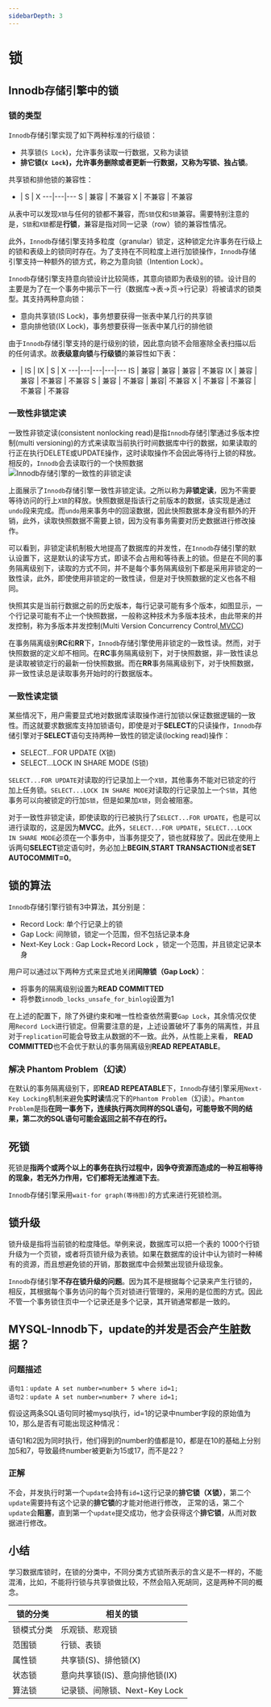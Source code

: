 ```yaml
---
sidebarDepth: 3
---
```


# 锁

## Innodb存储引擎中的锁

### 锁的类型

`Innodb`存储引擎实现了如下两种标准的行级锁：
- 共享锁(`S Lock`)，允许事务读取一行数据，又称为读锁
- **排它锁(`X Lock`)，允许事务删除或者更新一行数据，又称为写锁、独占锁**。

共享锁和排他锁的兼容性：

- | S | X
---|---|---
S | 兼容 | 不兼容 
X | 不兼容 |  不兼容

从表中可以发现`X锁`与任何的锁都不兼容，而`S锁`仅和`S锁`兼容。需要特别注意的是，`S锁`和`X锁`都是**行锁**，兼容是指对同一记录（row）锁的兼容性情况。

此外，`Innodb`存储引擎支持多粒度（granular）锁定，这种锁定允许事务在行级上的锁和表级上的锁同时存在。为了支持在不同粒度上进行加锁操作，`Innodb`存储引擎支持一种额外的锁方式，称之为意向锁（Intention Lock）。

`Innodb`存储引擎支持意向锁设计比较简练，其意向锁即为表级别的锁。设计目的主要是为了在一个事务中揭示下一行（数据库->表->页->行记录）将被请求的锁类型。其支持两种意向锁：
- 意向共享锁(IS Lock)，事务想要获得一张表中某几行的共享锁
- 意向排他锁(IX Lock)，事务想要获得一张表中某几行的排他锁

由于`Innodb`存储引擎支持的是行级别的锁，因此意向锁不会阻塞除全表扫描以后的任何请求。故**表级意向锁**与**行级锁**的兼容性如下表：

- | IS | IX | S | X
---|---|---|---|---
IS | 兼容 | 兼容 | 兼容 | 不兼容 
IX | 兼容 |  兼容 |  不兼容 |  不兼容
S | 兼容 |  不兼容 |  兼容|  不兼容
X | 不兼容 |  不兼容 |  不兼容 |  不兼容

### 一致性非锁定读

一致性非锁定读(consistent nonlocking read)是指`Innodb`存储引擎通过多版本控制(multi versioning)的方式来读取当前执行时间数据库中行的数据，如果读取的行正在执行DELETE或UPDATE操作，这时读取操作不会因此等待行上锁的释放。相反的，`Innodb`会去读取行的一个快照数据
![Innodb存储引擎的一致性的非锁定读](/img/mysql/c-nl-read.jpg)

上面展示了`Innodb`存储引擎一致性非锁定读。之所以称为**非锁定读**，因为不需要等待访问的行上`X锁`的释放。快照数据是指该行之前版本的数据，该实现是通过`undo`段来完成。而`undo`用来事务中的回滚数据，因此快照数据本身没有额外的开销，此外，读取快照数据不需要上锁，因为没有事务需要对历史数据进行修改操作。

可以看到，非锁定读机制极大地提高了数据库的并发性，在`Innodb`存储引擎的默认设置下，这是默认的读写方式，即读不会占用和等待表上的锁。但是在不同的事务隔离级别下，读取的方式不同，并不是每个事务隔离级别下都是采用非锁定的一致性读，此外，即使使用非锁定的一致性读，但是对于快照数据的定义也各不相同。

快照其实是当前行数据之前的历史版本，每行记录可能有多个版本，如图显示，一个行记录可能有不止一个快照数据，一般称这种技术为多版本技术，由此带来的并发控制，称为多版本并发控制(Multi Version Concurrency Control,[MVCC](https://dev.mysql.com/doc/refman/5.7/en/innodb-multi-versioning.html))

在事务隔离级别**RC**和**RR**下，`Innodb`存储引擎使用非锁定的一致性读。然而，对于快照数据的定义却不相同。在**RC**事务隔离级别下，对于快照数据，非一致性读总是读取被锁定行的最新一份快照数据。而在**RR**事务隔离级别下，对于快照数据，非一致性读总是读取事务开始时的行数据版本。

### 一致性读定锁

某些情况下，用户需要显式地对数据库读取操作进行加锁以保证数据逻辑的一致性。而这就要求数据库支持加锁语句，即使是对于**SELECT**的只读操作，`Innodb`存储引擎对于**SELECT**语句支持两种一致性的锁定读(locking read)操作：
- SELECT...FOR UPDATE         (X锁)
- SELECT...LOCK IN SHARE MODE (S锁)

`SELECT...FOR UPDATE`对读取的行记录加上一个`X锁`，其他事务不能对已锁定的行加上任务锁。`SELECT...LOCK IN SHARE MODE`对读取的行记录加上一个`S锁`，其他事务可以向被锁定的行加`S锁`，但是如果加`X锁`，则会被阻塞。

对于一致性非锁定读，即使读取的行已被执行了`SELECT...FOR UPDATE`，也是可以进行读取的，这是因为**MVCC**。此外，`SELECT...FOR UPDATE`，`SELECT...LOCK IN SHARE MODE`必须在一个事务中，当事务提交了，锁也就释放了。因此在使用上诉两句**SELECT**锁定语句时，务必加上**BEGIN**,**START TRANSACTION**或者**SET AUTOCOMMIT=0**。

## 锁的算法

`Innodb`存储引擎行锁有3中算法，其分别是：
- Record Lock: 单个行记录上的锁
- Gap Lock: 间隙锁，锁定一个范围，但不包括记录本身
- Next-Key Lock : Gap Lock+Record Lock ，锁定一个范围，并且锁定记录本身

用户可以通过以下两种方式来显式地关闭**间隙锁（Gap Lock）**：
- 将事务的隔离级别设置为**READ COMMITTED**
- 将参数`innodb_locks_unsafe_for_binlog`设置为1

在上述的配置下，除了外键约束和唯一性检查依然需要`Gap Lock`，其余情况仅使用`Record Lock`进行锁定。但需要注意的是，上述设置破坏了事务的隔离性，并且对于`replication`可能会导致主从数据的不一致。此外，从性能上来看， **READ COMMITTED**也不会优于默认的事务隔离级别**READ REPEATABLE**。

### 解决 Phantom Problem（幻读）

在默认的事务隔离级别下，即**READ REPEATABLE**下，`Innodb`存储引擎采用`Next-Key Locking`机制来避免**实时读**情况下的`Phantom Problem`（幻读）。`Phantom Problem`是指**在同一事务下，连续执行两次同样的SQL语句，可能导致不同的结果，第二次的SQL语句可能会返回之前不存在的行。**

## 死锁

死锁是**指两个或两个以上的事务在执行过程中，因争夺资源而造成的一种互相等待的现象，若无外力作用，它们都将无法推进下去**。

`Innodb`存储引擎采用`wait-for graph(等待图)`的方式来进行死锁检测。

## 锁升级

锁升级是指将当前锁的粒度降低。举例来说，数据库可以把一个表的 1000个行锁升级为一个页锁，或者将页锁升级为表锁。如果在数据库的设计中认为锁时一种稀有的资源，而且想避免锁的开销，那数据库中会频繁出现锁升级现象。

`Innodb`存储引擎**不存在锁升级的问题**。因为其不是根据每个记录来产生行锁的，相反，其根据每个事务访问的每个页对锁进行管理的，采用的是位图的方式。因此不管一个事务锁住页中一个记录还是多个记录，其开销通常都是一致的。

## MYSQL-Innodb下，update的并发是否会产生脏数据？

### 问题描述

```
语句1：update A set number=number+ 5 where id=1;
语句2：update A set number=number+ 7 where id=1;
```

假设这两条SQL语句同时被mysql执行，id=1的记录中number字段的原始值为 10，那么是否有可能出现这种情况：

语句1和2因为同时执行，他们得到的number的值都是10，都是在10的基础上分别加5和7，导致最终number被更新为15或17，而不是22？

### 正解

不会，并发执行时第一个`update`会持有`id=1`这行记录的**排它锁（X锁）**，第二个`update`需要持有这个记录的**排它锁**的才能对他进行修改，
正常的话，第二个`update`会**阻塞**，直到第一个`update`提交成功，他才会获得这个**排它锁**，从而对数据进行修改。

## 小结

学习数据库锁时，在锁的分类中，不同分类方式锁所表示的含义是不一样的，不能混淆，比如，不能将行锁与共享锁做比较，不然会陷入死胡同，这是两种不同的概念。

锁的分类 | 相关的锁
---|---
锁模式分类 | 乐观锁、悲观锁
范围锁 | 行锁、表锁
属性锁 | 共享锁(S)、排他锁(X)
状态锁 | 意向共享锁(IS)、意向排他锁(IX)
算法锁 | 记录锁、间隙锁、Next-Key Lock